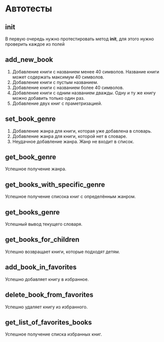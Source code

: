 # Автотесты 
## init
В первую очередь нужно протестировать метод __init__, для этого нужно проверить каждое из полей

## add_new_book
1) Добавление книги с названием менее 40 символов. Название книги может содержать максимум 40 символов.
2) Добавление книги с пустым названием.
3) Добавление книги с названием более 40 символов.
4) Добавление книги с одним названием дважды. Одну и ту же книгу можно добавить только один раз.
5) Добавление двух книг с праметризацией.

## set_book_genre
1) Добавление жанра для книги, которая уже добавлена в словарь.
2) Добавление жанра для книги, которой нет в словаре.
3) Неудачное добавление жанра. Жанр не входит в список.

## get_book_genre
Успешное получение жанра.

## get_books_with_specific_genre
Успешное получение списока книг с определённым жанром.

## get_books_genre
Успешный вывод текущего словаря.

## get_books_for_children
Успешно возвращает книги, которые подходят детям.

## add_book_in_favorites
Успешно добавляет книгу в избранное.

## delete_book_from_favorites
Успешно удаляет книгу из избранного.

## get_list_of_favorites_books
Успешное получение списка избранных книг.

